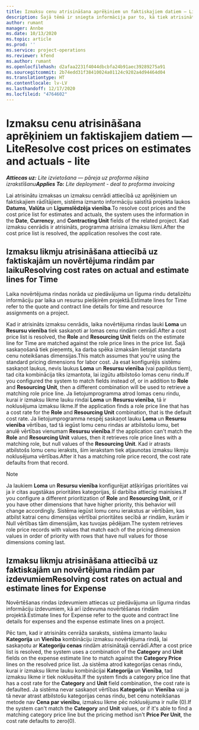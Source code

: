 ```yaml
---
title: Izmaksu cenu atrisināšana aprēķiniem un faktiskajiem datiem — Lite
description: Šajā tēmā ir sniegta informācija par to, kā tiek atrisinātas novērtējumu un faktiskās izmaksas.
author: rumant
manager: Annbe
ms.date: 10/13/2020
ms.topic: article
ms.prod: ''
ms.service: project-operations
ms.reviewer: kfend
ms.author: rumant
ms.openlocfilehash: d2afaa2231f4044dbcbfa24b91aec39289275a91
ms.sourcegitcommit: 2b74edd31f38410024a01124c9202a4d94464d04
ms.translationtype: HT
ms.contentlocale: lv-LV
ms.lasthandoff: 12/17/2020
ms.locfileid: "4764602"
---
```

# <a name="resolve-cost-prices-on-estimates-and-actuals---lite"></a><span data-ttu-id="aea5c-103">Izmaksu cenu atrisināšana aprēķiniem un faktiskajiem datiem — Lite</span><span class="sxs-lookup"><span data-stu-id="aea5c-103">Resolve cost prices on estimates and actuals - lite</span></span>

<span data-ttu-id="aea5c-104">_**Attiecas uz:** Lite izvietošana — pāreja uz proforma rēķina izrakstīšanu_</span><span class="sxs-lookup"><span data-stu-id="aea5c-104">_**Applies To:** Lite deployment - deal to proforma invoicing_</span></span>

<span data-ttu-id="aea5c-105">Lai atrisinātu izmaksas un izmaksu cenrādi attiecībā uz aprēķiniem un faktiskajiem rādītājiem, sistēma izmanto informāciju saistītā projekta laukos **Datums**, **Valūta** un **Līgumslēdzēja vienība**.</span><span class="sxs-lookup"><span data-stu-id="aea5c-105">To resolve cost prices and the cost price list for estimates and actuals, the system uses the information in the **Date**, **Currency**, and **Contracting Unit** fields of the related project.</span></span> <span data-ttu-id="aea5c-106">Kad izmaksu cenrādis ir atrisināts, programma atrisina izmaksu likmi.</span><span class="sxs-lookup"><span data-stu-id="aea5c-106">After the cost price list is resolved, the application resolves the cost rate.</span></span>

## <a name="resolving-cost-rates-on-actual-and-estimate-lines-for-time"></a><span data-ttu-id="aea5c-107">Izmaksu likmju atrisināšana attiecībā uz faktiskajām un novērtējuma rindām par laiku</span><span class="sxs-lookup"><span data-stu-id="aea5c-107">Resolving cost rates on actual and estimate lines for Time</span></span>

<span data-ttu-id="aea5c-108">Laika novērtējuma rindas norāda uz piedāvājuma un līguma rindu detalizētu informāciju par laika un resursu piešķirēm projektā.</span><span class="sxs-lookup"><span data-stu-id="aea5c-108">Estimate lines for Time refer to the quote and contract line details for time and resource assignments on a project.</span></span>

<span data-ttu-id="aea5c-109">Kad ir atrisināts izmaksu cenrādis, laika novērtējuma rindas lauki **Loma** un **Resursu vienība** tiek saskaņoti ar lomas cenu rindām cenrādī.</span><span class="sxs-lookup"><span data-stu-id="aea5c-109">After a cost price list is resolved, the **Role** and **Resourcing Unit** fields on the estimate line for Time are matched against the role price lines in the price list.</span></span> <span data-ttu-id="aea5c-110">Šajā saskaņošanā tiek pieņemts, ka darba spēka izmaksām lietojat standarta cenu noteikšanas dimensijas.</span><span class="sxs-lookup"><span data-stu-id="aea5c-110">This match assumes that you're using the standard pricing dimensions for labor cost.</span></span> <span data-ttu-id="aea5c-111">Ja esat konfigurējis sistēmu saskaņot laukus, nevis laukus **Loma** un **Resursu vienība** (vai papildus tiem), tad cita kombinācija tiks izmantota, lai izgūtu atbilstošo lomas cenu rindu.</span><span class="sxs-lookup"><span data-stu-id="aea5c-111">If you configured the system to match fields instead of, or in addition to **Role** and **Resourcing Unit**, then a different combination will be used to retrieve a matching role price line.</span></span> <span data-ttu-id="aea5c-112">Ja lietojumprogramma atrod lomas cenu rindu, kurai ir izmaksu likme lauku rindai **Loma** un **Resursu vienība**, tā ir noklusējuma izmaksu likme.</span><span class="sxs-lookup"><span data-stu-id="aea5c-112">If the application finds a role price line that has a cost rate for the **Role** and **Resourcing Unit** combination, that is the default cost rate.</span></span> <span data-ttu-id="aea5c-113">Ja lietojumprogramma nespēj saskaņot lauku **Loma** un **Resursu vienība** vērtības, tad tā iegūst lomu cenu rindas ar atbilstošu lomu, bet anulē vērtības vienumam **Resursu vienība**.</span><span class="sxs-lookup"><span data-stu-id="aea5c-113">If the application can't match the **Role** and **Resourcing Unit** values, then it retrieves role price lines with a matching role, but null values of the **Resourcing Unit**.</span></span> <span data-ttu-id="aea5c-114">Kad ir atrasts atbilstošs lomu cenu ieraksts, šim ierakstam tiek atjaunotas izmaksu likmju noklusējuma vērtības.</span><span class="sxs-lookup"><span data-stu-id="aea5c-114">After it has a matching role price record, the cost rate defaults from that record.</span></span> 

> [!NOTE]
> <span data-ttu-id="aea5c-115">Ja laukiem **Loma** un **Resursu vienība** konfigurējat atšķirīgas prioritātes vai ja ir citas augstākas prioritātes kategorijas, šī darbība attiecīgi mainīsies.</span><span class="sxs-lookup"><span data-stu-id="aea5c-115">If you configure a different prioritization of **Role** and **Resourcing Unit**, or if you have other dimensions that have higher priority, this behavior will change accordingly.</span></span> <span data-ttu-id="aea5c-116">Sistēma iegūst lomu cenu ierakstus ar vērtībām, kas atbilst katrai cenu dimensijas vērtībai prioritātes secībā ar rindām, kurām ir Null vērtības tām dimensijām, kas tuvojas pēdējam.</span><span class="sxs-lookup"><span data-stu-id="aea5c-116">The system retrieves role price records with values that match each of the pricing dimension values in order of priority with rows that have null values for those dimensions coming last.</span></span>

## <a name="resolving-cost-rates-on-actual-and-estimate-lines-for-expense"></a><span data-ttu-id="aea5c-117">Izmaksu likmju atrisināšana attiecībā uz faktiskajām un novērtējuma rindām par izdevumiem</span><span class="sxs-lookup"><span data-stu-id="aea5c-117">Resolving cost rates on actual and estimate lines for Expense</span></span>

<span data-ttu-id="aea5c-118">Novērtēšanas rindas izdevumiem attiecas uz piedāvājuma un līguma rindas informāciju izdevumiem, kā arī izdevuma novērtēšanas rindām projektā.</span><span class="sxs-lookup"><span data-stu-id="aea5c-118">Estimate lines for Expense refer to the quote and contract line details for expenses and the expense estimate lines on a project.</span></span>

<span data-ttu-id="aea5c-119">Pēc tam, kad ir atrisināts cenrāža saraksts, sistēma izmanto lauku **Kategorija** un **Vienība** kombināciju izmaksu novērtējuma rindā, lai saskaņotu ar **Kategoriju cenas** rindām atrisinātajā cenrādī.</span><span class="sxs-lookup"><span data-stu-id="aea5c-119">After a cost price list is resolved, the system uses a combination of the **Category** and **Unit** fields on the expense estimate line to match against the **Category Price** lines on the resolved price list.</span></span> <span data-ttu-id="aea5c-120">Ja sistēma atrod kategorijas cenas rindu, kurai ir izmaksu likme lauku kombinācijai **Kategorija** un **Vienība**, tad izmaksu likme ir tiek noklusēta.</span><span class="sxs-lookup"><span data-stu-id="aea5c-120">If the system finds a category price line that has a cost rate for the **Category** and **Unit** field combination, the cost rate is defaulted.</span></span> <span data-ttu-id="aea5c-121">Ja sistēma nevar saskaņot vērtības **Kategorija** un **Vienība** vai ja tā nevar atrast atbilstošu kategorijas cenas rindu, bet cenu noteikšanas metode nav **Cena par vienību**, izmaksu likme pēc noklusējuma ir nulle (0).</span><span class="sxs-lookup"><span data-stu-id="aea5c-121">If the system can't match the **Category** and **Unit** values, or if it's able to find a matching category price line but the pricing method isn't **Price Per Unit**, the cost rate defaults to zero(0).</span></span>
